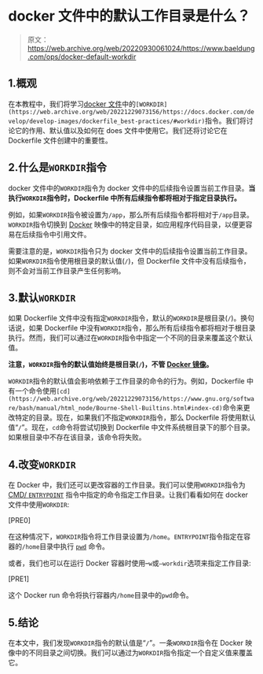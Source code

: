 # docker 文件中的默认工作目录是什么？

> 原文：<https://web.archive.org/web/20220930061024/https://www.baeldung.com/ops/docker-default-workdir>

## 1.概观

在本教程中，我们将学习[docker 文件](/web/20221229073156/https://www.baeldung.com/category/docker/tag/dockerfile)中的`[WORKDIR](https://web.archive.org/web/20221229073156/https://docs.docker.com/develop/develop-images/dockerfile_best-practices/#workdir)`指令。我们将讨论它的作用、默认值以及如何在 does 文件中使用它。我们还将讨论它在 Dockerfile 文件创建中的重要性。

## 2.什么是`WORKDIR`指令

docker 文件中的`WORKDIR`指令为 docker 文件中的后续指令设置当前工作目录。**当执行`WORKDIR`指令时，Dockerfile 中所有后续指令都将相对于指定目录执行。**

例如，如果`WORKDIR`指令被设置为`/app`，那么所有后续指令都将相对于`/app`目录。`WORKDIR`指令切换到 [Docker](/web/20221229073156/https://www.baeldung.com/category/docker) 映像中的特定目录，如应用程序代码目录，以便更容易在后续指令中引用文件。

需要注意的是，`WORKDIR`指令只为 docker 文件中的后续指令设置当前工作目录。如果`WORKDIR`指令使用根目录的默认值(`/`)，但 Dockerfile 文件中没有后续指令，则不会对当前工作目录产生任何影响。

## 3.默认`WORKDIR`

如果 Dockerfile 文件中没有指定`WORKDIR`指令，默认的`WORKDIR`是根目录(`/`)。换句话说，如果 Dockerfile 中没有`WORKDIR`指令，那么所有后续指令都将相对于根目录执行。然而，我们可以通过在`WORKDIR`指令中指定一个不同的目录来覆盖这个默认值。

**注意，`WORKDIR`指令的默认值始终是根目录(`/`)，不管 [Docker 镜像](/web/20221229073156/https://www.baeldung.com/ops/docker-images-vs-containers)。**

`WORKDIR`指令的默认值会影响依赖于工作目录的命令的行为。例如，Dockerfile 中有一个命令使用`[cd](https://web.archive.org/web/20221229073156/https://www.gnu.org/software/bash/manual/html_node/Bourne-Shell-Builtins.html#index-cd)`命令来更改特定的目录。现在，如果我们不指定`WORKDIR`指令，那么 Dockerfile 将使用默认值“`/`”。现在，`cd`命令将尝试切换到 Dockerfile 中文件系统根目录下的那个目录。如果根目录中不存在该目录，该命令将失败。

## 4.改变`WORKDIR`

在 Docker 中，我们还可以更改容器的工作目录。我们可以使用`WORKDIR`指令为 [CMD/ `ENTRYPOINT`](/web/20221229073156/https://www.baeldung.com/ops/dockerfile-run-cmd-entrypoint) 指令中指定的命令指定工作目录。让我们看看如何在 docker 文件中使用`WORKDIR`:

[PRE0]

在这种情况下，`WORKDIR`指令将工作目录设置为`/home`。`ENTRYPOINT`指令指定在容器的`/home`目录中执行 [`pwd`](https://web.archive.org/web/20221229073156/https://man7.org/linux/man-pages/man1/pwd.1.html) 命令。

或者，我们也可以在运行 Docker 容器时使用–`w`或`–workdir`选项来指定工作目录:

[PRE1]

这个 Docker run 命令将执行容器内`/home`目录中的`pwd`命令。

## 5.结论

在本文中，我们发现`WORKDIR`指令的默认值是“`/`”。一条`WORKDIR`指令在 Docker 映像中的不同目录之间切换。我们可以通过为`WORKDIR`指令指定一个自定义值来覆盖它。